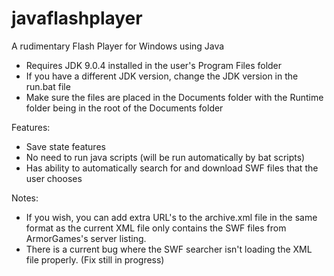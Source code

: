 # javaflashplayer
A rudimentary Flash Player for Windows using Java

- Requires JDK 9.0.4 installed in the user's Program Files folder
- If you have a different JDK version, change the JDK version in the run.bat file
- Make sure the files are placed in the Documents folder with the Runtime folder being in the root of the Documents folder

Features:
- Save state features
- No need to run java scripts (will be run automatically by bat scripts)
- Has ability to automatically search for and download SWF files that the user chooses

Notes:
- If you wish, you can add extra URL's to the archive.xml file in the same format as the current XML file only contains the SWF files from ArmorGames's server listing.
- There is a current bug where the SWF searcher isn't loading the XML file properly. (Fix still in progress)
